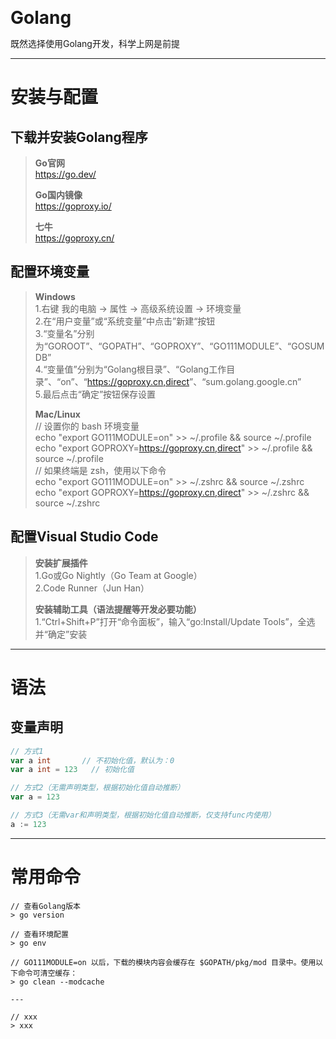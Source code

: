 <b style="font-size: 2em">Golang</b>

既然选择使用Golang开发，科学上网是前提

---

# 安装与配置

## 下载并安装Golang程序

> **Go官网**  
> <https://go.dev/>
>
> **Go国内镜像**  
> <https://goproxy.io/>
>
> **七牛**  
> <https://goproxy.cn/>

## 配置环境变量

> **Windows**  
> 1.右键 我的电脑 -> 属性 -> 高级系统设置 -> 环境变量  
> 2.在“用户变量”或“系统变量”中点击”新建“按钮  
> 3.“变量名”分别为“GOROOT”、“GOPATH”、“GOPROXY”、“GO111MODULE”、“GOSUMDB”  
> 4.“变量值”分别为“Golang根目录”、“Golang工作目录”、“on”、“<https://goproxy.cn,direct>”、“sum.golang.google.cn”  
> 5.最后点击“确定”按钮保存设置
>
> **Mac/Linux**  
> // 设置你的 bash 环境变量  
> echo "export GO111MODULE=on" >> ~/.profile && source ~/.profile  
> echo "export GOPROXY=<https://goproxy.cn,direct>" >> ~/.profile && source ~/.profile  
> // 如果终端是 zsh，使用以下命令  
> echo "export GO111MODULE=on" >> ~/.zshrc && source ~/.zshrc  
> echo "export GOPROXY=<https://goproxy.cn,direct>" >> ~/.zshrc && source ~/.zshrc

## 配置Visual Studio Code

> **安装扩展插件**  
> 1.Go或Go Nightly（Go Team at Google）  
> 2.Code Runner（Jun Han）
>
> **安装辅助工具（语法提醒等开发必要功能）**  
> 1.“Ctrl+Shift+P”打开“命令面板”，输入“go:Install/Update Tools”，全选并“确定”安装

---

# 语法

## 变量声明

```go
// 方式1
var a int       // 不初始化值，默认为：0
var a int = 123   // 初始化值

// 方式2（无需声明类型，根据初始化值自动推断）
var a = 123

// 方式3（无需var和声明类型，根据初始化值自动推断，仅支持func内使用）
a := 123
```

---

# 常用命令

```text
// 查看Golang版本
> go version

// 查看环境配置
> go env

// GO111MODULE=on 以后，下载的模块内容会缓存在 $GOPATH/pkg/mod 目录中。使用以下命令可清空缓存：
> go clean --modcache

---

// xxx
> xxx
```
